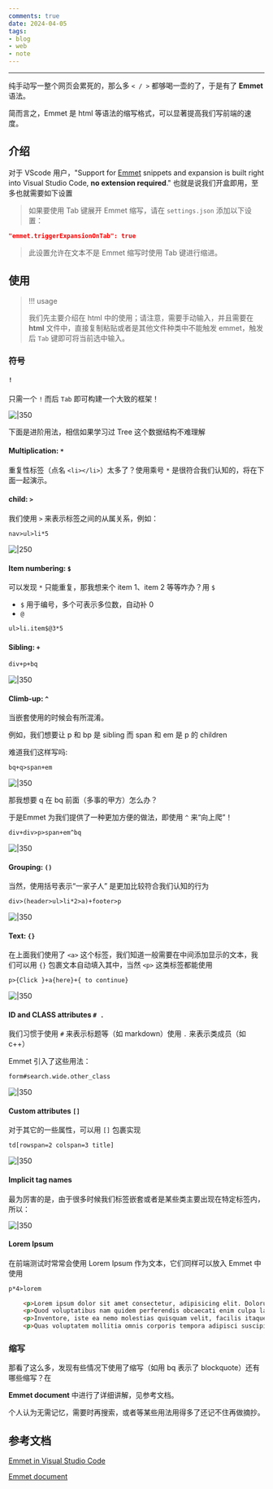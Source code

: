 ```yaml
---
comments: true
date: 2024-04-05
tags:
- blog
- web
- note
---
```


***

纯手动写一整个网页会累死的，那么多 `< / >` 都够喝一壶的了，于是有了 **Emmet** 语法。

简而言之，Emmet 是 html 等语法的缩写格式，可以显著提高我们写前端的速度。

<!-- more -->

## 介绍

对于 VScode 用户，"Support for [Emmet](https://emmet.io/) snippets and expansion is built right into Visual Studio Code, **no extension required**." 也就是说我们开盒即用，至多也就需要如下设置

> 如果要使用 Tab 键展开 Emmet 缩写，请在 `settings.json` 添加以下设置：

```json
"emmet.triggerExpansionOnTab": true
```

> 此设置允许在文本不是 Emmet 缩写时使用 Tab 键进行缩进。

## 使用

> !!! usage
> 
>我们先主要介绍在 html 中的使用；请注意，需要手动输入，并且需要在 **html** 文件中，直接复制粘贴或者是其他文件种类中不能触发 emmet，触发后 `Tab` 键即可将当前选中输入。

### 符号

#### `!` 

只需一个 `!` 而后 `Tab` 即可构建一个大致的框架！

![|350](attachments/2-1%20Emmet.png)

下面是进阶用法，相信如果学习过 Tree 这个数据结构不难理解

#### Multiplication: `*`

重复性标签（点名 `<li></li>`）太多了？使用乘号 `*` 是很符合我们认知的，将在下面一起演示。

#### child: `>`

我们使用 `>` 来表示标签之间的从属关系，例如：

```txt
nav>ul>li*5
```

![|250](attachments/2-1%20Emmet-1.png)

#### Item numbering: `$`

可以发现 `*` 只能重复，那我想来个 item 1、item 2 等等咋办？用 `$`

- `$` 用于编号，多个可表示多位数，自动补 0
- `@` 

```txt
ul>li.item$@3*5
```

#### Sibling: `+`

```txt
div+p+bq
```

![|350](attachments/2-1%20Emmet-2.png)

#### Climb-up: `^`

当嵌套使用的时候会有所混淆。

例如，我们想要让 p 和 bp 是 sibling 而 span 和 em 是 p 的 children 

难道我们这样写吗:

```txt
bq+q>span+em
```

![|350](attachments/2-1%20Emmet-5.png)

那我想要 q 在 bq 前面（多事的甲方）怎么办？

于是Emmet 为我们提供了一种更加方便的做法，即使用 `^` 来“向上爬”！

```txt
div+div>p>span+em^bq
```

![|350](attachments/2-1%20Emmet-4.png)

#### Grouping: `()`

当然，使用括号表示“一家子人” 是更加比较符合我们认知的行为

```txt
div>(header>ul>li*2>a)+footer>p
```

![|350](attachments/2-1%20Emmet-6.png)

#### Text: `{}`

在上面我们使用了 `<a>` 这个标签，我们知道一般需要在中间添加显示的文本，我们可以用 `{}` 包裹文本自动填入其中，当然 `<p>` 这类标签都能使用

```txt
p>{Click }+a{here}+{ to continue}
```

![|350](attachments/2-1%20Emmet-7.png)

#### ID and CLASS attributes `# .`

我们习惯于使用 `#` 来表示标题等（如 markdown）使用 `.` 来表示类成员（如 c++）

Emmet 引入了这些用法：

```txt
form#search.wide.other_class
```

![|350](attachments/2-1%20Emmet-8.png)

#### Custom attributes `[]`

对于其它的一些属性，可以用 `[]` 包裹实现

```txt
td[rowspan=2 colspan=3 title]
```

![|350](attachments/2-1%20Emmet-10.png)

#### Implicit tag names

最为厉害的是，由于很多时候我们标签嵌套或者是某些类主要出现在特定标签内，所以：

![|350](attachments/2-1%20Emmet-9.png)

#### Lorem Ipsum

在前端测试时常常会使用 Lorem Ipsum 作为文本，它们同样可以放入 Emmet 中使用

```txt
p*4>lorem
```

```html
    <p>Lorem ipsum dolor sit amet consectetur, adipisicing elit. Dolorum nobis natus nulla, quam quia eum atque neque rem sapiente facilis, eaque eos laudantium distinctio a est qui. Veritatis, pariatur! Aperiam.</p>
    <p>Quod voluptatibus nam quidem perferendis obcaecati enim culpa laborum modi voluptatum? Incidunt, aliquid, quod nostrum dolorem ipsam libero eum ab, corrupti nisi sint excepturi ipsum veniam quisquam officiis. Magnam, dolor!</p>
    <p>Inventore, iste ea nemo molestias quisquam velit, facilis itaque repellat eos esse, sapiente ab. Blanditiis earum, aliquam corrupti quasi eum dolorem ipsa delectus ratione. Quasi consequatur ipsam corporis. Exercitationem, commodi.</p>
    <p>Quas voluptatem mollitia omnis corporis tempora adipisci suscipit maxime molestias in amet, ipsam consequuntur qui natus, earum nulla delectus, accusantium nisi ut odit explicabo alias commodi exercitationem? Iste, explicabo officia?</p>
```

### 缩写

那看了这么多，发现有些情况下使用了缩写（如用 bq 表示了 blockquote）还有哪些缩写？在

**Emmet document** 中进行了详细讲解，见参考文档。

个人认为无需记忆，需要时再搜索，或者等某些用法用得多了还记不住再做摘抄。

## 参考文档

[Emmet in Visual Studio Code](https://code.visualstudio.com/docs/editor/emmet)

[Emmet document](https://docs.emmet.io/cheat-sheet/)
